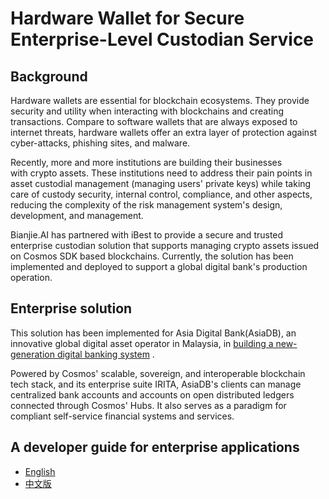 # Hardware Wallet for Secure Enterprise-Level Custodian Service

## Background

Hardware wallets are essential for blockchain ecosystems. They provide security and utility when interacting with blockchains and creating transactions. Compare to software wallets that are always exposed to internet threats, hardware wallets offer an extra layer of protection against cyber-attacks, phishing sites, and malware.

Recently, more and more institutions are building their businesses with crypto assets. These institutions need to address their pain points in asset custodial management (managing users' private keys)  while taking care of custody security, internal control, compliance, and other aspects, reducing the complexity of the risk management system's design, development, and management.

Bianjie.AI has partnered with iBest to provide a secure and trusted enterprise custodian solution that supports managing crypto assets issued on Cosmos SDK based blockchains. Currently, the solution has been implemented and deployed to support a global digital bank's production operation.

## Enterprise solution

This solution has been implemented for Asia Digital Bank(AsiaDB), an innovative global digital asset operator in Malaysia, in [building a new-generation digital banking system](https://medium.com/irisnet-blog/asia-digital-bank-adopts-cosmos-tech-to-build-new-generation-of-digital-banking-system-2bc5aec7384b) .

Powered by Cosmos' scalable, sovereign, and interoperable blockchain tech stack, and its enterprise suite IRITA, AsiaDB's clients can manage centralized bank accounts and accounts on open distributed ledgers connected through Cosmos' Hubs. It also serves as a paradigm for compliant self-service financial systems and services.

## A developer guide for enterprise applications

- [English](./guide.md)
- [中文版](./guide_zh.md)
